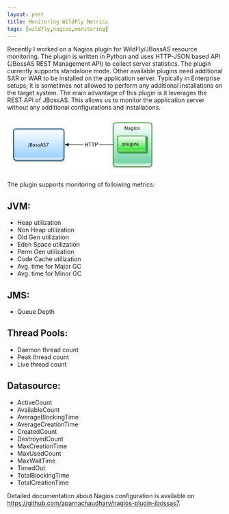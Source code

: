 ```yaml
---
layout: post
title: Monitoring WildFly Metrics
tags: [wildfly,nagios,monitoring]
---
```

Recently I worked on a Nagios plugin for WildFly/JBossAS resource monitoring. The plugin is written in Python and uses HTTP-JSON based API (JBossAS REST Management API) to collect server statistics. The plugin currently supports standalone mode.
Other available plugins need additional SAR or WAR to be installed on the application server. Typically in Enterprise setups; it is sometimes not allowed to perform any additional installations on the target system. The main advantage of this plugin is it leverages the REST API of JBossAS. This allows us to monitor the application server without any additional configurations and installations.


![](/img/NagiosJBossAS7.jpg)

The plugin supports monitoring of following metrics:

## JVM:

* Heap utilization
* Non Heap utilization
* Old Gen utilization
* Eden Space utilization
* Perm Gen utilization
* Code Cache utilization
* Avg. time for Major GC
* Avg. time for Minor GC

## JMS:

* Queue Depth

## Thread Pools:

* Daemon thread count
* Peak thread count
* Live thread count

## Datasource:

* ActiveCount
* AvailableCount
* AverageBlockingTime
* AverageCreationTime
* CreatedCount
* DestroyedCount
* MaxCreationTime
* MaxUsedCount
* MaxWaitTime
* TimedOut
* TotalBlockingTime
* TotalCreationTime

Detailed documentation about Nagios configuration is available on  https://github.com/aparnachaudhary/nagios-plugin-jbossas7.

